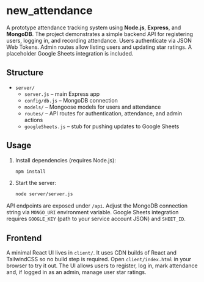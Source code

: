 # new_attendance

A prototype attendance tracking system using **Node.js**, **Express**, and **MongoDB**.
The project demonstrates a simple backend API for registering users, logging in,
and recording attendance. Users authenticate via JSON Web Tokens. Admin routes
allow listing users and updating star ratings. A placeholder Google Sheets
integration is included.

## Structure

- `server/`
  - `server.js` – main Express app
  - `config/db.js` – MongoDB connection
  - `models/` – Mongoose models for users and attendance
  - `routes/` – API routes for authentication, attendance, and admin actions
  - `googleSheets.js` – stub for pushing updates to Google Sheets

## Usage

1. Install dependencies (requires Node.js):
   ```sh
   npm install
   ```
2. Start the server:
   ```sh
   node server/server.js
   ```

API endpoints are exposed under `/api`. Adjust the MongoDB connection string via
`MONGO_URI` environment variable. Google Sheets integration requires
`GOOGLE_KEY` (path to your service account JSON) and `SHEET_ID`.

## Frontend

A minimal React UI lives in `client/`. It uses CDN builds of React and
TailwindCSS so no build step is required. Open `client/index.html` in your
browser to try it out. The UI allows users to register, log in, mark attendance
and, if logged in as an admin, manage user star ratings.
